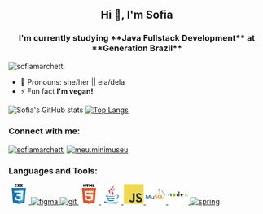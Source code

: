 <h2 align="center">Hi 👋, I'm Sofia</h2>
<h3 align="center">I'm currently studying **Java Fullstack Development** at **Generation Brazil**</h3>

<p align="left"> <img src="https://komarev.com/ghpvc/?username=sofiamarchetti&label=Profile%20views&color=880eb4&style=plastic" alt="sofiamarchetti" /> </p>

- 🌈 Pronouns: she/her || ela/dela
- ⚡ Fun fact **I'm vegan!**

![Sofia's GitHub stats](https://github-readme-stats.vercel.app/api?username=sofiamarchetti&theme=shades-of-purple&show_icons=true)
[![Top Langs](https://github-readme-stats.vercel.app/api/top-langs/?username=sofiamarchetti&layout=compact&theme=shades-of-purple&show_icons=true)](https://github.com/sofiamarchetti/github-readme-stats)


<h3 align="left">Connect with me:</h3>
<p align="left">
<a href="https://linkedin.com/in/sofiamarchetti" target="blank"><img align="center" src="https://raw.githubusercontent.com/rahuldkjain/github-profile-readme-generator/master/src/images/icons/Social/linked-in-alt.svg" alt="sofiamarchetti" height="30" width="40" /></a>
<a href="https://instagram.com/meu.minimuseu" target="blank"><img align="center" src="https://raw.githubusercontent.com/rahuldkjain/github-profile-readme-generator/master/src/images/icons/Social/instagram.svg" alt="meu.minimuseu" height="30" width="40" /></a>
</p>

<h3 align="left">Languages and Tools:</h3>
<p align="left"> <a href="https://www.w3schools.com/css/" target="_blank" rel="noreferrer"> <img src="https://raw.githubusercontent.com/devicons/devicon/master/icons/css3/css3-original-wordmark.svg" alt="css3" width="40" height="40"/> </a> <a href="https://www.figma.com/" target="_blank" rel="noreferrer"> <img src="https://www.vectorlogo.zone/logos/figma/figma-icon.svg" alt="figma" width="40" height="40"/> </a> <a href="https://git-scm.com/" target="_blank" rel="noreferrer"> <img src="https://www.vectorlogo.zone/logos/git-scm/git-scm-icon.svg" alt="git" width="40" height="40"/> </a> <a href="https://www.w3.org/html/" target="_blank" rel="noreferrer"> <img src="https://raw.githubusercontent.com/devicons/devicon/master/icons/html5/html5-original-wordmark.svg" alt="html5" width="40" height="40"/> </a> <a href="https://www.java.com" target="_blank" rel="noreferrer"> <img src="https://raw.githubusercontent.com/devicons/devicon/master/icons/java/java-original.svg" alt="java" width="40" height="40"/> </a> <a href="https://developer.mozilla.org/en-US/docs/Web/JavaScript" target="_blank" rel="noreferrer"> <img src="https://raw.githubusercontent.com/devicons/devicon/master/icons/javascript/javascript-original.svg" alt="javascript" width="40" height="40"/> </a> <a href="https://www.mysql.com/" target="_blank" rel="noreferrer"> <img src="https://raw.githubusercontent.com/devicons/devicon/master/icons/mysql/mysql-original-wordmark.svg" alt="mysql" width="40" height="40"/> </a> <a href="https://nodejs.org" target="_blank" rel="noreferrer"> <img src="https://raw.githubusercontent.com/devicons/devicon/master/icons/nodejs/nodejs-original-wordmark.svg" alt="nodejs" width="40" height="40"/> </a> <a href="https://spring.io/" target="_blank" rel="noreferrer"> <img src="https://www.vectorlogo.zone/logos/springio/springio-icon.svg" alt="spring" width="40" height="40"/> </a> </p>
